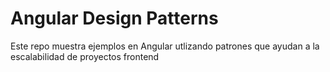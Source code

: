 # Angular Design Patterns

Este repo muestra ejemplos en Angular utlizando patrones que ayudan a la escalabilidad de proyectos frontend
